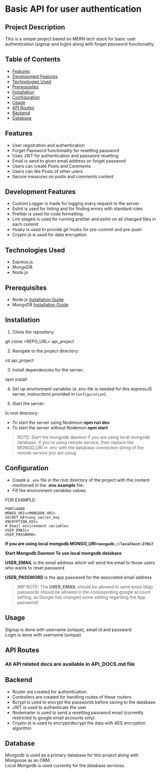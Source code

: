 # Basic API for user authentication

## Project Description

This is a simple project based on MERN tech stack for basic user authentication (signup and login) along with forget password functionality.

## Table of Contents

- [Features](#features)
- [Development Features](#development-features)
- [Technologies Used](#technologies-used)
- [Prerequisites](#prerequisites)
- [Installation](#installation)
- [Configuration](#configuration)
- [Usage](#usage)
- [API Routes](#api-routes)
- [Backend](#backend)
- [Database](#database)

## Features

- User registration and authentication
- Forget Password functionality for resetting password
- Uses JWT for authentication and password resetting
- Email is send to given email address on forget password
- Users can create Posts and Comments
- Users can like Posts of other users
- Secure measures on posts and comments content

## Development Features

- Custom Logger is made for logging every request to the server
- Eslint is used for linting and for finding errors with standard rules
- Prettier is used for code formatting
- Lint-staged is used for running prettier and eslint on all changed files in each commit
- Husky is used to provide git hooks for pre-commit and pre-push
- Crypto-js is used for data encryption

## Technologies Used

- Express.js
- MongoDB
- Node.js

## Prerequisites

- Node.js [Installation Guide](https://nodejs.org/)
- MongoDB [Installation Guide](https://docs.mongodb.com/manual/installation/)

## Installation

1. Clone the repository:

git clone <REPO_URL> api_project

2. Navigate to the project directory:

cd api_project

3. Install dependencies for the server:

npm install

4. Set up environment variables (a .env file is needed for this expressJS server, instructions provided in `Configuration`).

5. Start the server:

In root directory:

- To start the server using Nodemon **npm run dev**
- To start the server without Nodemon **npm start**

> NOTE: Start the mongodb daemon if you are using local mongodb database. If you're using remote service, then replace the MONGO_URI in .env with the database connection string of the remote service you are using.

## Configuration

- Create a `.env` file in the root directory of the project with the content mentioned in the **.env.example** file:
- Fill the environment variables values

FOR EXAMPLE:

```.env
PORT=4000
MONGO_URI=<MONGODB_URI>
SECRET_KEY=any_secret_key
ENCRYPTION_KEY=
# Email environment variables
USER_EMAIL=
USER_PASSWORD=
```

**If you are using local mongodb MONGO_URI=`mongodb://localhost:27017`**

**Start Mongodb Daemon To use local mongodb database**

**USER_EMAIL** is the email address which will send the email to those users who wants to reset password

**USER_PASSWORD** is the app password for the associated email address

> IMP NOTE: The **USER_EMAIL** should be allowed to send email (App passwords should be allowed in the coresspoding google account setting, as Google has changed some setting regarding the App password)

## Usage

Signup is done with username (unique), email id and password  
Login is done with username (unique)

## API Routes

### All API related docs are available in API_DOCS.md file

## Backend

- Router are created for authentication.
- Controllers are created for handling routes of these routers.
- Bcrypt is used to encrypt the passwords before saving to the database.
- JWT is used to authenticate the user
- Nodemailer is used to send a resetting password email (currently restricted to google email accounts only).
- Crypto-js is used to encrypt/decrypt the data with AES encryption algorithm

## Database

Mongodb is used as a primary database for this project along with Mongoose as an ORM.  
Local Mongodb is used currently for the database services.
